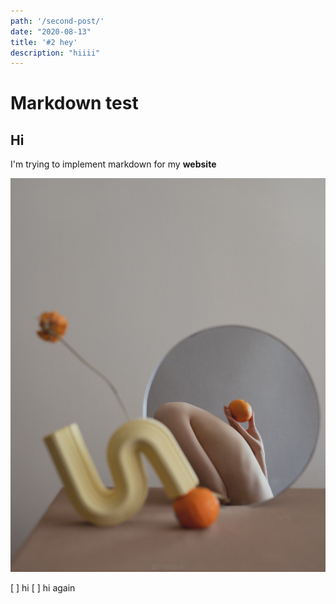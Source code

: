 ```yaml
---
path: '/second-post/'
date: "2020-08-13"
title: '#2 hey'
description: "hiiii"
---
```

# Markdown test

## Hi

I'm trying to implement markdown for my <span class="highlight-1">**website**</span>

![image.jpg](./image.jpg)

[ ]  hi
[ ]  hi again